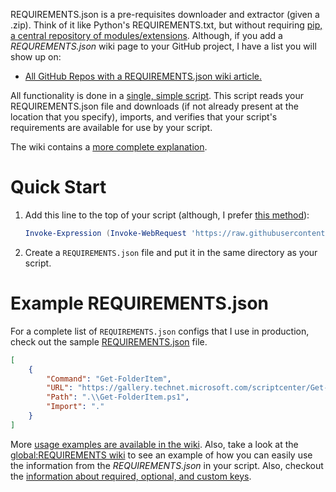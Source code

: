 REQUIREMENTS.json is a pre-requisites downloader and extractor (given a .zip). Think of it like Python's REQUIREMENTS.txt, but without requiring [pip, a central repository of modules/extensions](https://pypi.python.org). Although, if you add a *REQUREMENTS.json* wiki page to your GitHub project, I have a list you will show up on:

- [All GitHub Repos with a REQUIREMENTS.json wiki article.](https://www.google.com/search?q=site%3Agithub.com+allinurl%3A+%22wiki%2FREQUIREMENTS.json%22)

All functionality is done in a [single, simple script](requirements.ps1). This script reads your REQUIREMENTS.json file and downloads (if not already present at the location that you specify), imports, and verifies that your script's requirements are available for use by your script.

The wiki contains a [more complete explanation](../../wiki/Home).

# Quick Start

1. Add this line to the top of your script (although, I prefer [this method](../../wiki/Usage#pull-from-github-and-archive)):
    ```powershell
    Invoke-Expression (Invoke-WebRequest 'https://raw.githubusercontent.com/Vertigion/REQUIREMENTS.json/v1.5.3/requirements.ps1' -UseBasicParsing).Content
    ```

2. Create a `REQUIREMENTS.json` file and put it in the same directory as your script.

# Example REQUIREMENTS.json

For a complete list of `REQUIREMENTS.json` configs that I use in production, check out the sample [REQUIREMENTS.json](REQUIREMENTS.json) file.

```json
[
    {
        "Command": "Get-FolderItem",
        "URL": "https://gallery.technet.microsoft.com/scriptcenter/Get-Deeply-Nested-Files-a2148fd7/file/107404/1/Get-FolderItem.ps1",
        "Path": ".\\Get-FolderItem.ps1",
        "Import": "."
    }
]
```

More [usage examples are available in the wiki](../../wiki/Usage). Also, take a look at the [global:REQUIREMENTS wiki](../../wiki/global:REQUIREMENTS) to see an example of how you can easily use the information from the *REQUIREMENTS.json* in your script. Also, checkout the [information about required, optional, and custom keys](../../wiki/Keys).
